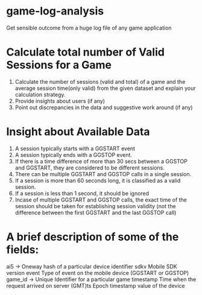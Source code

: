 # game-log-analysis
Get sensible outcome from a huge log file of any game application 

# Calculate total number of Valid Sessions for a Game
1. Calculate the number of sessions (valid and total) of a game and the average session time(only valid) from the given dataset and explain your calculation strategy.
2. Provide insights about users (if any)
3. Point out discrepancies in the data and suggestive work around (if any)

# Insight about Available Data
1. A session typically starts with a GGSTART event
2. A session typically ends with a GGSTOP event.
3. If there is a time difference of more than 30 secs between a GGSTOP and GGSTART, they are considered to be different sessions.
4. There can be multiple GGSTART and GGSTOP calls in a single session.
5. If a session is more than 60 seconds long, it is classified as a valid session.
6. If a session is less than 1 second, it should be ignored
7. Incase of multiple GGSTART and GGSTOP calls, the exact time of the session should be taken for establishing session validity (not the difference between the first GGSTART and the last GGSTOP call)

# A brief description of some of the fields:
ai5 ->   Oneway hash of a particular device identifier sdkv Mobile SDK version event Type of event on the mobile device (GGSTART or GGSTOP)
game_id ->  Unique Identifier for a particular game timestamp Time when the request arrived on server (GMT)ts Epoch timestamp value of the device
